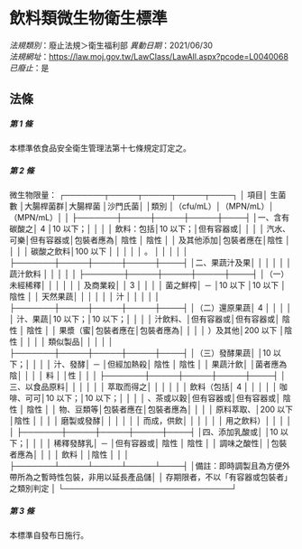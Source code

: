 # 飲料類微生物衛生標準

*法規類別*：廢止法規＞衛生福利部
*異動日期*：2021/06/30  
*法規網址*：https://law.moj.gov.tw/LawClass/LawAll.aspx?pcode=L0040068
*已廢止*：是


## 法條
##### 第 1 條
本標準依食品安全衛生管理法第十七條規定訂定之。

##### 第 2 條
微生物限量：
┌───────┬─────┬─────┬─────┬────┐
│          項目│  生菌數  │大腸桿菌群│大腸桿菌  │沙門氏菌│
│類別          │（cfu/mL）│（MPN/mL）│（MPN/mL）│        │
├───────┼─────┼─────┼─────┼────┤
│一、含有碳酸之│  4       │10  以下；│          │        │
│    飲料：包括│10  以下；│但有容器或│          │        │
│    汽水、可樂│但有容器或│包裝者應為│  陰性    │  陰性  │
│    及其他添加│包裝者應在│陰性      │          │        │
│    碳酸之飲料│100 以下  │          │          │        │
│    。        │          │          │          │        │
├───────┼─────┼─────┼─────┼────┤
│二、果蔬汁及果│          │          │          │        │
│    蔬汁飲料  │          │          │          │        │
├───────┼─────┼─────┼─────┼────┤
│（一）未經稀釋│          │          │          │        │
│      及商業殺│          │  3       │          │        │
│      菌之鮮榨│    －    │10  以下  │10  以下  │  陰性  │
│      天然果蔬│          │          │          │        │
│      汁      │          │          │          │        │
├───────┼─────┼─────┼─────┼────┤
│（二）還原果蔬│  4       │          │          │        │
│      汁、果蔬│10  以下；│10  以下；│          │        │
│      汁飲料、│但有容器或│但有容器或│  陰性    │  陰性  │
│      果漿（蜜│包裝者應在│包裝者應為│          │        │
│      ）及其他│200 以下  │陰性      │          │        │
│      類似製品│          │          │          │        │
├───────┼─────┼─────┼─────┼────┤
│（三）發酵果蔬│          │10  以下；│          │        │
│      汁、發酵│    －    │但經加熱殺│  陰性    │  陰性  │
│      果蔬汁飲│          │菌者應為陰│          │        │
│      料      │          │性        │          │        │
├───────┼─────┼─────┼─────┼────┤
│三、以食品原料│          │          │          │        │
│    萃取而得之│          │          │          │        │
│    飲料（包括│  4       │          │          │        │
│    咖啡、可可│10  以下；│10  以下；│          │        │
│    、茶或以穀│但有容器或│但有容器或│  陰性    │  陰性  │
│    物、豆類等│包裝者應在│包裝者應為│          │        │
│    原料萃取、│200 以下  │陰性      │          │        │
│    磨製或發酵│          │          │          │        │
│    而成，供飲│          │          │          │        │
│    用之飲料）│          │          │          │        │
├───────┼─────┼─────┼─────┼────┤
│四、添加乳酸或│          │10  以下；│          │        │
│    稀釋發酵乳│    －    │但有容器或│  陰性    │  陰性  │
│    調味之酸性│          │包裝者應為│          │        │
│    飲料      │          │陰性      │          │        │
├───────┴─────┴─────┴─────┴────┤
│備註：即時調製且為方便外帶所為之暫時性包裝，非用以延長產品儲│
│      存期限者，不以「有容器或包裝者」之類別判定            │
└──────────────────────────────┘


##### 第 3 條
本標準自發布日施行。


